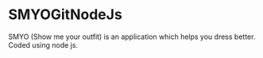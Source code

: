 # SMYOGitNodeJs
SMYO (Show me your outfit) is an application which helps you dress better. Coded using node js.
